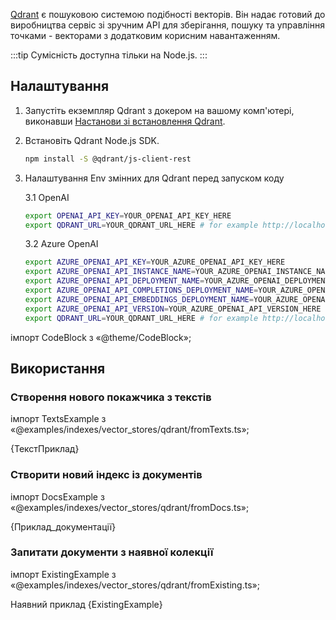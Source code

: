 
[Qdrant](https://qdrant.tech/) є пошуковою системою подібності векторів. Він надає готовий до виробництва сервіс зі зручним API для зберігання, пошуку та управління точками - векторами з додатковим корисним навантаженням.

:::tip Сумісність доступна тільки на Node.js.
:::

## Налаштування

1. Запустіть екземпляр Qdrant з докером на вашому комп'ютері, виконавши [Настанови зі встановлення Qdrant](https://qdrant.tech/documentation/install/).
2. Встановіть Qdrant Node.js SDK.


   ```bash npm2yarn
   npm install -S @qdrant/js-client-rest
   ```

3. Налаштування Env змінних для Qdrant перед запуском коду

   3.1 OpenAI


   ```bash
   export OPENAI_API_KEY=YOUR_OPENAI_API_KEY_HERE
   export QDRANT_URL=YOUR_QDRANT_URL_HERE # for example http://localhost:6333
   ```

   3.2 Azure OpenAI


   ```bash
   export AZURE_OPENAI_API_KEY=YOUR_AZURE_OPENAI_API_KEY_HERE
   export AZURE_OPENAI_API_INSTANCE_NAME=YOUR_AZURE_OPENAI_INSTANCE_NAME_HERE
   export AZURE_OPENAI_API_DEPLOYMENT_NAME=YOUR_AZURE_OPENAI_DEPLOYMENT_NAME_HERE
   export AZURE_OPENAI_API_COMPLETIONS_DEPLOYMENT_NAME=YOUR_AZURE_OPENAI_COMPLETIONS_DEPLOYMENT_NAME_HERE
   export AZURE_OPENAI_API_EMBEDDINGS_DEPLOYMENT_NAME=YOUR_AZURE_OPENAI_EMBEDDINGS_DEPLOYMENT_NAME_HERE
   export AZURE_OPENAI_API_VERSION=YOUR_AZURE_OPENAI_API_VERSION_HERE
   export QDRANT_URL=YOUR_QDRANT_URL_HERE # for example http://localhost:6333
   ```

імпорт CodeBlock з «@theme/CodeBlock»;

## Використання

### Створення нового покажчика з текстів

імпорт TextsExample з «@examples/indexes/vector_stores/qdrant/fromTexts.ts»;

<CodeBlock language="typescript">{ТекстПриклад}</CodeBlock>

### Створити новий індекс із документів

імпорт DocsExample з «@examples/indexes/vector_stores/qdrant/fromDocs.ts»;

<CodeBlock language="typescript">{Приклад_документації}</CodeBlock>

### Запитати документи з наявної колекції

імпорт ExistingExample з «@examples/indexes/vector_stores/qdrant/fromExisting.ts»;

<CodeBlock language="typescript">Наявний приклад {ExistingExample}</CodeBlock>

